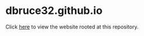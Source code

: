 # dbruce32.github.io
Click <a href="https://dbruce32.github.io/Personal-Portfolio/" target="_blank">here</a> to view the website rooted at this repository.

